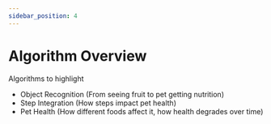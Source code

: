 ```yaml
---
sidebar_position: 4
---
```


Algorithm Overview
=============================

Algorithms to highlight
- Object Recognition (From seeing fruit to pet getting nutrition)
- Step Integration (How steps impact pet health)
- Pet Health (How different foods affect it, how health degrades over time)
